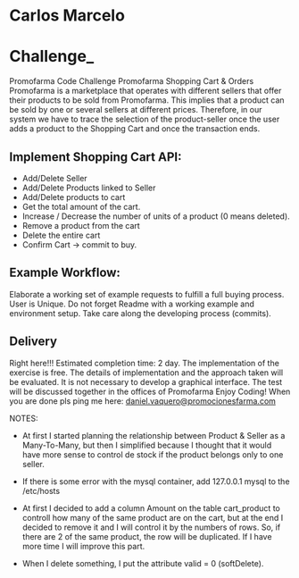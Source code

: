 # Carlos Marcelo


# Challenge_
Promofarma Code Challenge
Promofarma Shopping Cart & Orders
Promofarma is a marketplace that operates with different sellers that offer their products to be sold from Promofarma. 
This implies that a product can be sold by one or several sellers at different prices. 
Therefore, in our system we have to trace the selection of the product-seller once the user adds a product to the Shopping Cart and once the transaction ends.
## Implement Shopping Cart API:
- Add/Delete Seller
- Add/Delete Products linked to Seller
- Add/Delete products  to cart
- Get the total amount of the cart.
- Increase / Decrease the number of units of a product (0 means deleted).
- Remove a product from the cart
- Delete the entire cart
- Confirm Cart -> commit to buy.
## Example Workflow:
Elaborate a working set of example requests to fulfill a full buying process. User is Unique.
Do not forget Readme with a working example and environment setup.
Take care along the developing process (commits).
## Delivery
Right here!!!
Estimated completion time: 2 day.
The implementation of the exercise is free.
The details of implementation and the approach taken will be evaluated.
It is not necessary to develop a graphical interface.
The test will be discussed together in the offices of Promofarma
Enjoy Coding!
When you are done pls ping me here: daniel.vaquero@promocionesfarma.com


NOTES:

- At first I started planning the relationship between Product & Seller as a Many-To-Many, but then I simplified
because I thought that it would have more sense to control de stock if the product belongs only to one seller.

- If there is some error with the mysql container, add 127.0.0.1 mysql to the /etc/hosts

- At first I decided to add a column Amount on the table cart_product to controll how many of the same product are on the
cart, but at the end I decided to remove it and I will control it by the numbers of rows. So, if there are 2 of the same product,
  the row will be duplicated. If I have more time I will improve this part.
  
- When I delete something, I put the attribute valid = 0 (softDelete).

